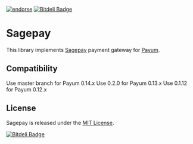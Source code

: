[![endorse](https://api.coderwall.com/a2xchip/endorsecount.png)](https://coderwall.com/a2xchip)
[![Bitdeli Badge](https://d2weczhvl823v0.cloudfront.net/LedjIn/sagepay/trend.png)](https://bitdeli.com/free "Bitdeli Badge")

# Sagepay

This library implements [Sagepay](http://www.sagepay.com/) payment gateway for [Payum](http://payum.org).

## Compatibility

Use master branch for Payum 0.14.x
Use 0.2.0 for Payum 0.13.x
Use 0.1.12 for Payum 0.12.x

## License

Sagepay is released under the [MIT License](LICENSE).


[![Bitdeli Badge](https://d2weczhvl823v0.cloudfront.net/LedjIn/sagepay/trend.png)](https://bitdeli.com/free "Bitdeli Badge")

